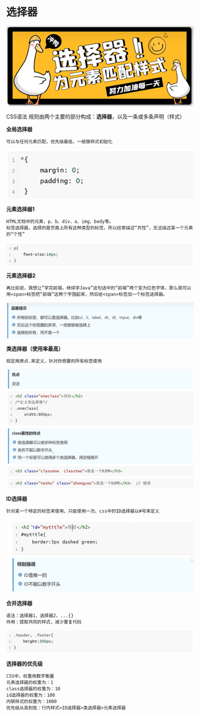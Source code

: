 <h1>选择器</h1>

![Alt text](image.png)

CSS语法 规则由两个主要的部分构成：<b>选择器</b>，以及一条或多条声明（样式）

**全局选择器**

    可以与任何元素匹配，优先级最低，一般做样式初始化
![Alt text](image-1.png)

**元素选择器1**
    
    HTML文档中的元素，p、b、div、a、img、body等。
    标签选择器，选择的是页面上所有这种类型的标签，所以经常描述“共性”，无法描述某一个元素的“个性”
![Alt text](image-2.png)
    
**元素选择器2**

    再比如说，我想让“学完前端，继续学Java”这句话中的“前端”两个变为红色字体，那么我可以用<span>标签把“前端”这两个字围起来，然后给<span>标签加一个标签选择器。

![Alt text](image-3.png)

**类选择器（使用率最高）**

    规定用原点.来定义，针对你想要的所有标签使用
![Alt text](image-5.png)

**ID选择器**

    针对某一个特定的标签来使用，只能使用一次。css中的ID选择器以#号来定义
![Alt text](image-6.png)

**合并选择器**

    语法：选择器1，选择器2，...{}
    作用：提取共同的样式，减少重复代码

![Alt text](image-7.png)

**选择器的优先级**

    CSS中，权重用数字衡量
    元素选择器的权重为：1
    class选择器的权重为：10
    id选择器的权重为：100
    内联样式的权重为：1000
    优先级从高到低：行内样式>ID选择器>类选择器>元素选择器